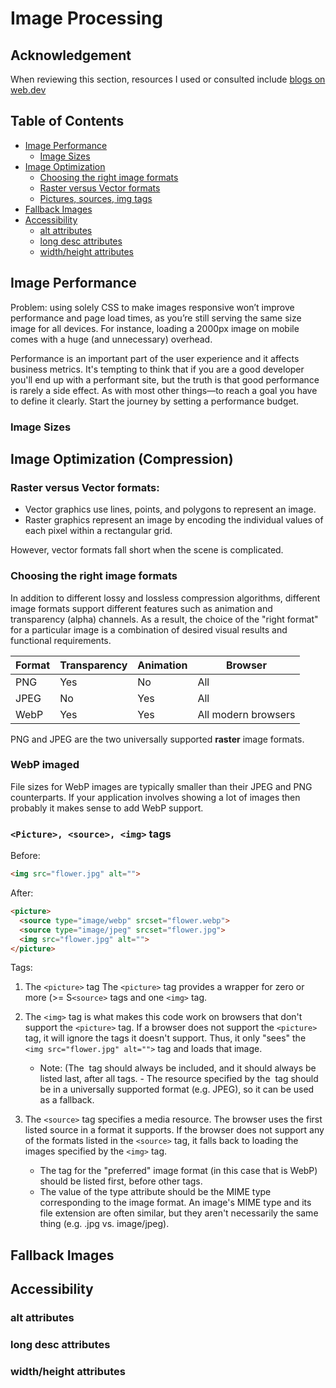 # Image Processing

## Acknowledgement
When reviewing this section, resources I used or consulted include [blogs on web.dev](https://web.dev/fast/#set-performance-budgets)

## Table of Contents
 - [Image Performance](#image-performance)
    - [Image Sizes](#image-sizes)
 - [Image Optimization](#image-optimization-compression)
     - [Choosing the right image formats](#choosing-the-right-image-formats)
     - [Raster versus Vector formats](#raster-versus-vector-formats)
     - [Pictures, sources, img tags](#picture-source-img-tags)
 - [Fallback Images](#fallback-images)
 - [Accessibility](#accessibility)
    - [alt attributes](#alt-attributes)
    - [long desc attributes](#long-desc-attributes)
    - [width/height attributes](#widthheight-attributes)
## Image Performance
Problem: using solely CSS to make images responsive won’t improve performance and page load times, as you’re still serving the same size image for all devices. For instance, loading a 2000px image on mobile comes with a huge (and unnecessary) overhead.

Performance is an important part of the user experience and it affects business metrics. It's tempting to think that if you are a good developer you'll end up with a performant site, but the truth is that good performance is rarely a side effect. As with most other things—to reach a goal you have to define it clearly. Start the journey by setting a performance budget.


### **Image Sizes**
## Image Optimization (Compression)

### **Raster versus Vector formats:**
- Vector graphics use lines, points, and polygons to represent an image.
- Raster graphics represent an image by encoding the individual values of each pixel within a rectangular grid.

However, vector formats fall short when the scene is complicated.
### **Choosing the right image formats**
In addition to different lossy and lossless compression algorithms, different image formats support different features such as animation and transparency (alpha) channels. 
As a result, the choice of the "right format" for a particular image is a combination of desired visual results and functional requirements.

|Format |Transparency| Animation | Browser |
|-----|--------|-------------|-------------|
|PNG  | Yes  |  No | All                   |
|JPEG |  No  | Yes | All                   |
|WebP | Yes  | Yes | All modern browsers   |

PNG and JPEG are the two universally supported **raster** image formats.

### WebP imaged
File sizes for WebP images are typically smaller than their JPEG and PNG counterparts. If your application involves showing a lot of images then probably it makes sense to add WebP support.


### **```<Picture>, <source>, <img>``` tags**
Before:
```HTML
<img src="flower.jpg" alt="">
```
After:
```html
<picture>
  <source type="image/webp" srcset="flower.webp">
  <source type="image/jpeg" srcset="flower.jpg">
  <img src="flower.jpg" alt="">
</picture>
```
Tags:
1) The ```<picture>``` tag
The ```<picture>``` tag provides a wrapper for zero or more (>= S```<source>``` tags and one ```<img>``` tag.

2) The ```<img>``` tag is what makes this code work on browsers that don't support the ```<picture>``` tag. If a browser does not support the ```<picture>``` tag, it will ignore the tags it doesn't support. Thus, it only "sees" the ```<img src="flower.jpg" alt="">``` tag and loads that image.

    - Note: (The <img> tag should always be included, and it should always be listed last, after all <source> tags. - The resource specified by the <img> tag should be in a universally supported format (e.g. JPEG), so it can be used as a fallback.

3) The ```<source>``` tag specifies a media resource.
The browser uses the first listed source in a format it supports.
If the browser does not support any of the formats listed in the ```<source>``` tag, it falls back to loading the images specified by the ```<img>``` tag.

    - The <source> tag for the "preferred" image format (in this case that is WebP) should be listed first, before other <source> tags. 
    - The value of the type attribute should be the MIME type corresponding to the image format. An image's MIME type and its file extension are often similar, but they aren't necessarily the same thing (e.g. .jpg vs. image/jpeg).


## Fallback Images

## Accessibility

### alt attributes

### long desc attributes
### width/height attributes
